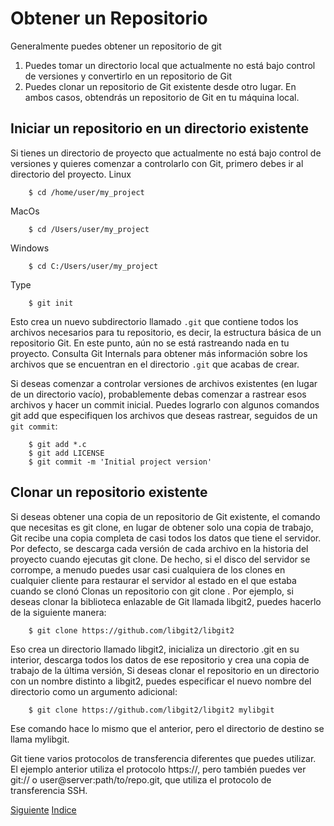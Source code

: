 # Obtener un Repositorio
Generalmente puedes obtener un repositorio de git
1. Puedes tomar un directorio local que actualmente no está bajo control de versiones y convertirlo en un repositorio de Git
2. Puedes clonar un repositorio de Git existente desde otro lugar.
En ambos casos, obtendrás un repositorio de Git en tu máquina local.
## Iniciar un repositorio en un directorio existente
Si tienes un directorio de proyecto que actualmente no está bajo control de versiones y quieres comenzar a controlarlo con Git, primero debes ir al directorio del proyecto.
Linux
```
    $ cd /home/user/my_project
```
MacOs
```
    $ cd /Users/user/my_project
```
Windows
```
    $ cd C:/Users/user/my_project
```
Type
```
    $ git init
```
Esto crea un nuevo subdirectorio llamado `.git` que contiene todos los archivos necesarios para tu repositorio, es decir, la estructura básica de un repositorio Git. En este punto, aún no se está rastreando nada en tu proyecto. Consulta Git Internals para obtener más información sobre los archivos que se encuentran en el directorio `.git` que acabas de crear.

Si deseas comenzar a controlar versiones de archivos existentes (en lugar de un directorio vacío), probablemente debas comenzar a rastrear esos archivos y hacer un commit inicial. Puedes lograrlo con algunos comandos git add que especifiquen los archivos que deseas rastrear, seguidos de un `git commit`:
```
    $ git add *.c
    $ git add LICENSE
    $ git commit -m 'Initial project version'
```
## Clonar un repositorio existente
Si deseas obtener una copia de un repositorio de Git existente, el comando que necesitas es git clone, en lugar de obtener solo una copia de trabajo, Git recibe una copia completa de casi todos los datos que tiene el servidor. Por defecto, se descarga cada versión de cada archivo en la historia del proyecto cuando ejecutas git clone. De hecho, si el disco del servidor se corrompe, a menudo puedes usar casi cualquiera de los clones en cualquier cliente para restaurar el servidor al estado en el que estaba cuando se clonó Clonas un repositorio con git clone <url>. Por ejemplo, si deseas clonar la biblioteca enlazable de Git llamada libgit2, puedes hacerlo de la siguiente manera:
```
    $ git clone https://github.com/libgit2/libgit2
```
Eso crea un directorio llamado libgit2, inicializa un directorio .git en su interior, descarga todos los datos de ese repositorio y crea una copia de trabajo de la última versión, Si deseas clonar el repositorio en un directorio con un nombre distinto a libgit2, puedes especificar el nuevo nombre del directorio como un argumento adicional:
```
    $ git clone https://github.com/libgit2/libgit2 mylibgit
```
Ese comando hace lo mismo que el anterior, pero el directorio de destino se llama mylibgit.

Git tiene varios protocolos de transferencia diferentes que puedes utilizar. El ejemplo anterior utiliza el protocolo https://, pero también puedes ver git:// o user@server:path/to/repo.git, que utiliza el protocolo de transferencia SSH.

[Siguiente](Ch2.2.md)
[Indice](https://github.com/IIKUYY/Git-basico/blob/main/Ch2/README.md)